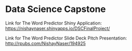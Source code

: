 # Data Science Capstone

Link for The Word Predictor Shiny Application:
https://nishaynaser.shinyapps.io/DSCFinalProject/

Link for The Word Predictor Slide Deck Pitch Presentation:
http://rpubs.com/NishayNaser/194925
